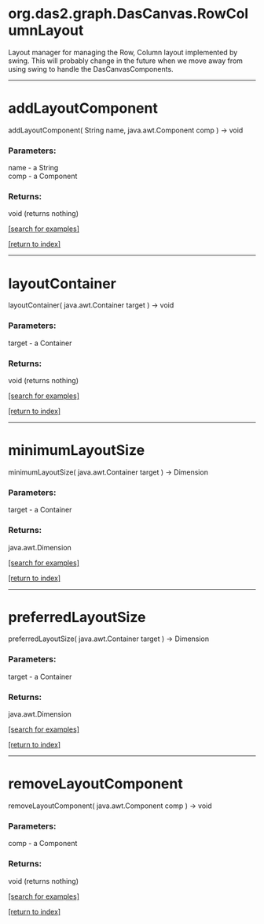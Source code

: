 # org.das2.graph.DasCanvas.RowColumnLayout

Layout manager for managing the Row, Column layout implemented by swing.
 This will probably change in the future when we move away from using
 swing to handle the DasCanvasComponents.

***
<a name="addLayoutComponent"></a>
# addLayoutComponent
addLayoutComponent( String name, java.awt.Component comp ) &rarr; void



### Parameters:
name - a String
<br>comp - a Component

### Returns:
void (returns nothing)


<a href="https://github.com/autoplot/dev/search?q=addLayoutComponent&unscoped_q=addLayoutComponent">[search for examples]</a>

<a href="https://github.com/autoplot/documentation/blob/master/javadoc/index-all.md">[return to index]</a>

***
<a name="layoutContainer"></a>
# layoutContainer
layoutContainer( java.awt.Container target ) &rarr; void



### Parameters:
target - a Container

### Returns:
void (returns nothing)


<a href="https://github.com/autoplot/dev/search?q=layoutContainer&unscoped_q=layoutContainer">[search for examples]</a>

<a href="https://github.com/autoplot/documentation/blob/master/javadoc/index-all.md">[return to index]</a>

***
<a name="minimumLayoutSize"></a>
# minimumLayoutSize
minimumLayoutSize( java.awt.Container target ) &rarr; Dimension



### Parameters:
target - a Container

### Returns:
java.awt.Dimension


<a href="https://github.com/autoplot/dev/search?q=minimumLayoutSize&unscoped_q=minimumLayoutSize">[search for examples]</a>

<a href="https://github.com/autoplot/documentation/blob/master/javadoc/index-all.md">[return to index]</a>

***
<a name="preferredLayoutSize"></a>
# preferredLayoutSize
preferredLayoutSize( java.awt.Container target ) &rarr; Dimension



### Parameters:
target - a Container

### Returns:
java.awt.Dimension


<a href="https://github.com/autoplot/dev/search?q=preferredLayoutSize&unscoped_q=preferredLayoutSize">[search for examples]</a>

<a href="https://github.com/autoplot/documentation/blob/master/javadoc/index-all.md">[return to index]</a>

***
<a name="removeLayoutComponent"></a>
# removeLayoutComponent
removeLayoutComponent( java.awt.Component comp ) &rarr; void



### Parameters:
comp - a Component

### Returns:
void (returns nothing)


<a href="https://github.com/autoplot/dev/search?q=removeLayoutComponent&unscoped_q=removeLayoutComponent">[search for examples]</a>

<a href="https://github.com/autoplot/documentation/blob/master/javadoc/index-all.md">[return to index]</a>

